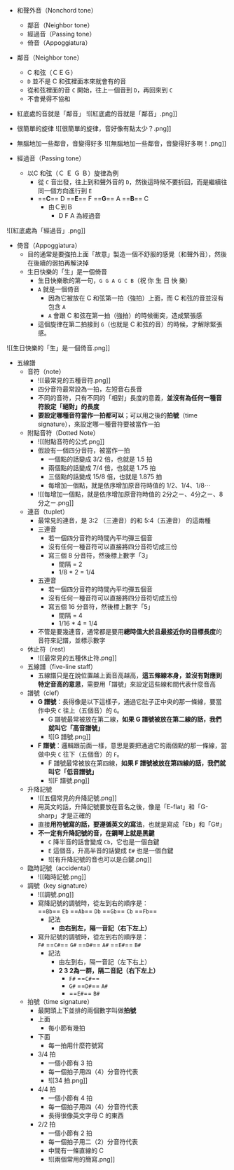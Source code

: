 - 和聲外音（Nonchord tone）
	- 鄰音（Neighbor tone）
	- 經過音（Passing tone）
	- 倚音（Appoggiatura）

- 鄰音（Neighbor tone）
	- C 和弦（ＣＥＧ）
	- `D` 並不是 C 和弦裡面本來就會有的音
	- 從和弦裡面的音 `C` 開始，往上一個音到 `D`，再回來到 `C`
	- 不會覺得不協和


- 紅底處的音就是「鄰音」
![[紅底處的音就是「鄰音」.png]]

- 很簡單的旋律
![[很簡單的旋律，音好像有點太少？.png]]

- 無腦地加一些鄰音，音變得好多
![[無腦地加一些鄰音，音變得好多啊！.png]]

- 經過音（Passing tone）
	- 以C 和弦（Ｃ Ｅ Ｇ Ｂ）旋律為例
		- 從 `C` 音出發，往上到和聲外音的 `D`，然後這時候不要折回，而是繼續往同一個方向進行到 `E`
		- ==**C**== D ==**E**== F ==**G**== A ==**B**== C
			- 由Ｃ到Ｂ
				- D F A 為經過音

![[紅底處為「經過音」.png]]

-  倚音（Appoggiatura）
	- 目的通常是要強拍上面「故意」製造一個不舒服的感覺（和聲外音），然後在後續的弱拍再解決掉
	- 生日快樂的「生」是一個倚音
		- 生日快樂歌的第一句，`G G A G C B`（祝 你 生 日 快 樂）
		- `A` 就是一個倚音
			- 因為它被放在 C 和弦第一拍（強拍）上面，而 C 和弦的音並沒有包含 `A`
			- `A` 會跟 C 和弦在第一拍（強拍）的時候衝突，造成緊張感
		- 這個旋律在第二拍接到 `G`（也就是 C 和弦的音）的時候，才解除緊張感。


![[生日快樂的「生」是一個倚音.png]]


- 五線譜
	- 音符（note）
		- ![[最常見的五種音符.png]]
		- 四分音符最常設為一拍，左短音右長音
		- 不同的音符，只有不同的「相對」長度的意義，**並沒有為任何一種音符設定「絕對」的長度**
		- **要設定哪種音符當作一拍都可以**；可以用之後的**拍號**（time signature），來設定哪一種音符要被當作一拍
	- 附點音符（Dotted Note）
		- ![[附點音符的公式.png]]
		- 假設有一個四分音符，被當作一拍
			- 一個點的話變成 3/2 倍，也就是 1.5 拍
			- 兩個點的話變成 7/4 倍，也就是 1.75 拍
			- 三個點的話變成 15/8 倍，也就是 1.875 拍
			- 每增加一個點，就是依序增加原音符時值的 1/2、1/4、1/8⋯
		- ![[每增加一個點，就是依序增加原音符時值的 2分之ㄧ、4分之ㄧ、8分之ㄧ.png]]
	- 連音（tuplet）
		- 最常見的連音，是 3:2 （三連音）的和 5:4（五連音） 的這兩種
		- 三連音
			- 若一個四分音符的時間內平均彈三個音
			- 沒有任何一種音符可以直接將四分音符切成三份
			- 寫三個 8 分音符，然後標上數字「3」
				- 間隔 = 2
				- 1/8 * 2 = 1/4
		- 五連音
			- 若一個四分音符的時間內平均彈五個音
			- 沒有任何一種音符可以直接將四分音符切成五份
			- 寫五個 16 分音符，然後標上數字「5」
				- 間隔 = 4
				- 1/16 * 4 = 1/4
		- 不管是要幾連音，通常都是要用**總時值大於且最接近你的目標長度**的音符來記譜，並標示數字
	- 休止符（rest）
		- ![[最常見的五種休止符.png]]
	- 五線譜（five-line staff）
		- 五線譜只是在說位置越上面音高越高，**這五條線本身，並沒有對應到特定音高的意思**，需要用「譜號」來設定這些線和間代表什麼音高
	- 譜號（clef）
		- **G 譜號**：長得像是以下這樣子，通過它肚子正中央的那一條線，要當作中央 `C` 往上（五個音）的 `G`。
			- G 譜號最常被放在第二線，**如果 G 譜號被放在第二線的話，我們就叫它「高音譜號」**
			- ![[G 譜號.png]]
		- **F 譜號**：邏輯跟前面一樣，意思是要把通過它的兩個點的那一條線，當做中央 `C` 往下（五個音）的 `F`。
			- F 譜號最常被放在第四線，**如果 F 譜號被放在第四線的話，我們就叫它「低音譜號」**
			- ![[F 譜號.png]]
	- 升降記號
		- ![[五個常見的升降記號.png]]
		- 用英文的話，升降記號要放在音名之後，像是「E-flat」和「G-sharp」才是正確的
		- 直接**用符號寫的話，要遵循英文的寫法**，也就是寫成「Eb」和「G#」
		- **不一定有升降記號的音，在鋼琴上就是黑鍵**
			- `C` 降半音的話會變成 `Cb`，它也是一個白鍵
			- `E` 這個音，升高半音的話變成 `E#` 也是一個白鍵
			- ![[有升降記號的音也可以是白鍵.png]]
	- 臨時記號（accidental）
		- ![[臨時記號.png]]
	- 調號（key signature）
		- ![[調號.png]]
		- 寫降記號的調號時，從左到右的順序是：==`Bb`== `Eb` ==`Ab`== `Db` ==`Gb`== `Cb` ==`Fb`==
			- 記法
				- **由右到左，隔一音記（右下左上）**
		- 寫升記號的調號時，從左到右的順序是：`F#` ==`C#`== `G#` ==`D#`== `A#` ==`E#`== `B#`
			- 記法
				- 由左到右，隔一音記（左下右上）
				- **2 3 2為一群，隔二音記（右下左上）**
					- `F#` ==`C#`==
					- `G#` ==`D#`== `A#`
					- ==`E#`== `B#`
	- 拍號（time signature）
		- 最開頭上下並排的兩個數字叫做**拍號**
		- 上面
			- 每小節有幾拍
		- 下面
			- 每一拍用什麼符號寫
		- 3/4 拍
			- 一個小節有 3 拍
			- 每一個拍子用四（4）分音符代表
			- ![[34 拍.png]]
		- 4/4 拍
			- 一個小節有 4 拍
			- 每一個拍子用四（4）分音符代表
			- 長得很像英文字母 C 的東西
		- 2/2 拍
			- 一個小節有 2 拍
			- 每一個拍子用二（2）分音符代表
			- 中間有一條直線的 C
			- ![[兩個常用的簡寫.png]]

